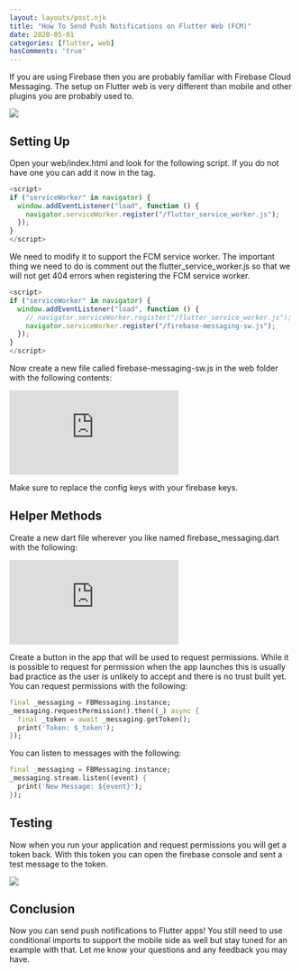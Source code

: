 ```yaml
---
layout: layouts/post.njk
title: "How To Send Push Notifications on Flutter Web (FCM)"
date: 2020-05-01
categories: [flutter, web]
hasComments: 'true'
---
```


If you are using Firebase then you are probably familiar with Firebase Cloud Messaging. The setup on Flutter web is very different than mobile and other plugins you are probably used to.

![](https://cdn-images-1.medium.com/max/3200/1*B0Av_NnFrCKsyC7gN94ytg.png)

## Setting Up

Open your web/index.html and look for the following script. If you do not have one you can add it now in the <body> tag.

```js
<script>
if ("serviceWorker" in navigator) {
  window.addEventListener("load", function () {
    navigator.serviceWorker.register("/flutter_service_worker.js");
  });
}
</script>
```

We need to modify it to support the FCM service worker. The important thing we need to do is comment out the flutter_service_worker.js so that we will not get 404 errors when registering the FCM service worker.

```js
<script>
if ("serviceWorker" in navigator) {
  window.addEventListener("load", function () {
    // navigator.serviceWorker.register("/flutter_service_worker.js");
    navigator.serviceWorker.register("/firebase-messaging-sw.js");
  });
}
</script>
```

Now create a new file called firebase-messaging-sw.js in the web folder with the following contents:

<iframe src="https://medium.com/media/455c7a3a979544d73c10a03369d054b4" frameborder=0></iframe>

Make sure to replace the config keys with your firebase keys.

## Helper Methods

Create a new dart file wherever you like named firebase_messaging.dart with the following:

<iframe src="https://medium.com/media/cc60e06d906b5b5d7be89e9479fa37e7" frameborder=0></iframe>

Create a button in the app that will be used to request permissions. While it is possible to request for permission when the app launches this is usually bad practice as the user is unlikely to accept and there is no trust built yet. You can request permissions with the following:

```dart
final _messaging = FBMessaging.instance;
_messaging.requestPermission().then((_) async {
  final _token = await _messaging.getToken();
  print('Token: $_token');
});
```

You can listen to messages with the following:

```dart
final _messaging = FBMessaging.instance;
_messaging.stream.listen((event) {
  print('New Message: ${event}');
});
```

## Testing

Now when you run your application and request permissions you will get a token back. With this token you can open the firebase console and sent a test message to the token.

![](https://cdn-images-1.medium.com/max/2000/1*ZzoPP7kRHOR-yDN6Sv9XjQ.png)

## Conclusion

Now you can send push notifications to Flutter apps! You still need to use conditional imports to support the mobile side as well but stay tuned for an example with that. Let me know your questions and any feedback you may have.
